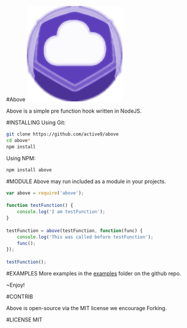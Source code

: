 #Above
![Simple Javascript Function Hooking](https://raw.githubusercontent.com/active9/above/master/above.png)

Above is a simple pre function hook written in NodeJS.

#INSTALLING
Using Git:
```bash
git clone https://github.com/active9/above
cd above*
npm install
```

Using NPM:
```bash
npm install above
```

#MODULE
Above may run included as a module in your projects.
```js
var above = require('above');

function testFunction() {
	console.log('I am testFunction');
}

testFunction = above(testFunction, function(func) {
	console.log('This was called before testFunction');
	func();
});

testFunction();

```

#EXAMPLES
More examples in the [examples](https://github.com/active9/above/tree/master/examples) folder on the github repo.

~Enjoy!

#CONTRIB

Above is open-source via the MIT license we encourage Forking.

#LICENSE
MIT


